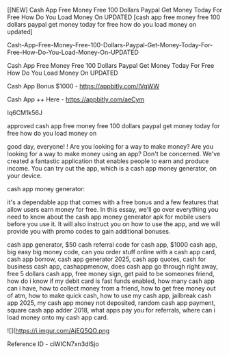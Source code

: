 [[NEW] Cash App Free Money Free 100 Dollars Paypal Get Money Today For Free How Do You Load Money On UPDATED [cash app free money free 100 dollars paypal get money today for free how do you load money on updated]

Cash-App-Free-Money-Free-100-Dollars-Paypal-Get-Money-Today-For-Free-How-Do-You-Load-Money-On-UPDATED

Cash App Free Money Free 100 Dollars Paypal Get Money Today For Free How Do You Load Money On UPDATED

Cash App Bonus $1000 -  https://appbitly.com/IVqWW


Cash App ++ Here - https://appbitly.com/aeCym


Iq6CM1k56J

approved cash app free money free 100 dollars paypal get money today for free how do you load money on

good day, everyone! ! Are you looking for a way to make money? Are you looking for a way to make money using an app? Don't be concerned. We've created a fantastic application that enables people to earn and produce income. You can try out the app, which is a cash app money generator, on your device.

cash app money generator:

it's a dependable app that comes with a free bonus and a few features that allow users earn money for free. In this essay, we'll go over everything you need to know about the cash app money generator apk for mobile users before you use it. It will also instruct you on how to use the app, and we will provide you with promo codes to gain additional bonuses.

cash app generator, $50 cash referral code for cash app, $1000 cash app, big easy big money code, can you order stuff online with a cash app card, cash app borrow, cash app generator 2025, cash app quotes, cash for business cash app, cashappmenow, does cash app go through right away, free 5 dollars cash app, free money sign, get paid to be someones friend, how do i know if my debit card is fast funds enabled, how many cash app can i have, how to collect money from a friend, how to get free money out of atm, how to make quick cash, how to use my cash app, jailbreak cash app 2025, my cash app money not deposited, random cash app payment, square cash app adder 2018, what apps pay you for referrals, where can i load money onto my cash app card.

![](https://i.imgur.com/AjEQ5QO.png

Reference ID - ciWICN7xn3dlSjo